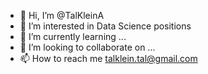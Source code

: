 - 👋 Hi, I’m @TalKleinA
- 👀 I’m interested in Data Science positions
- 🌱 I’m currently learning ...
- 💞️ I’m looking to collaborate on ...
- 📫 How to reach me talklein.tal@gmail.com

<!---
TalKleinA/TalKleinA is a ✨ special ✨ repository because its `README.md` (this file) appears on your GitHub profile.
You can click the Preview link to take a look at your changes.
--->
